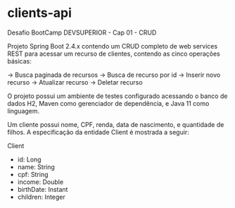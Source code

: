 # clients-api
Desafio BootCamp DEVSUPERIOR - Cap 01 - CRUD

Projeto Spring Boot 2.4.x contendo um CRUD completo de web services REST para acessar um recurso de clientes, contendo as cinco operações básicas:

-> Busca paginada de recursos
-> Busca de recurso por id
-> Inserir novo recurso
-> Atualizar recurso
-> Deletar recurso

O projeto possui um ambiente de testes configurado acessando o banco de dados H2, Maven como gerenciador de dependência, e Java 11 como linguagem.

Um cliente possui nome, CPF, renda, data de nascimento, e quantidade de filhos. A especificação da entidade Client é mostrada a seguir:

  Client
- id: Long
- name: String
- cpf: String
- income: Double
- birthDate: Instant
- children: Integer


